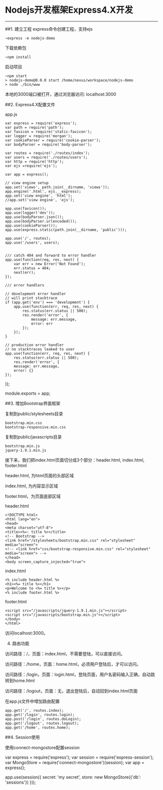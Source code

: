 # Nodejs开发框架Express4.X开发

------
##1. 建立工程
  express命令创建工程，支持ejs
    
    ~express -e nodejs-demo
  
  下载依赖包
  
    ~npm install
    
  启动项目
  
    ~npm start
    > nodejs-demo@0.0.0 start /home/nexus/workspace/nodejs-demo
    > node ./bin/www

  本地的3000端口被打开，通过浏览器访问: localhost:3000
  
##2. Express4.X配置文件

  app.js
  
    var express = require('express');
    var path = require('path');
    var favicon = require('static-favicon');
    var logger = require('morgan');
    var cookieParser = require('cookie-parser');
    var bodyParser = require('body-parser');
    
    var routes = require('./routes/index');
    var users = require('./routes/users');
    var http = require('http');
    var ejs =require('ejs');
    
    var app = express();

    // view engine setup
    app.set('views', path.join(__dirname, 'views'));
    app.engine('.html', ejs.__express);
    app.set('view engine', 'html');
    //app.set('view engine', 'ejs');
    
    app.use(favicon());
    app.use(logger('dev'));
    app.use(bodyParser.json());
    app.use(bodyParser.urlencoded());
    app.use(cookieParser());
    app.use(express.static(path.join(__dirname, 'public')));

    app.use('/', routes);
    app.use('/users', users);
    
    
    /// catch 404 and forward to error handler
    app.use(function(req, res, next) {
        var err = new Error('Not Found');
        err.status = 404;
        next(err);
    });

    /// error handlers
    
    // development error handler
    // will print stacktrace
    if (app.get('env') === 'development') {
        app.use(function(err, req, res, next) {
            res.status(err.status || 500);
            res.render('error', {
                message: err.message,
                error: err
            });
        });
    }
    
    // production error handler
    // no stacktraces leaked to user
    app.use(function(err, req, res, next) {
        res.status(err.status || 500);
        res.render('error', {
        message: err.message,
        error: {}
    });
});


module.exports = app;

##3. 增加Bootstrap界面框架

复制到public/stylesheets目录
 
    bootstrap.min.css
    bootstrap-responsive.min.css
    
复制到public/javascripts目录

    bootstrap.min.js
    jquery-1.9.1.min.js
    
接下来，我们把index.html页面切分成3个部分：header.html, index.html, footer.html

header.html, 为html页面的头部区域

index.html, 为内容显示区域

footer.html，为页面底部区域

header.html

    <!DOCTYPE html>
    <html lang="en">
    <head>
    <meta charset="utf-8">
    <title><%=: title %></title>
    <!-- Bootstrap -->
    <link href="/stylesheets/bootstrap.min.css" rel="stylesheet" media="screen">
    <!-- <link href="css/bootstrap-responsive.min.css" rel="stylesheet" media="screen"> -->
    </head>
    <body screen_capture_injected="true">
    
index.html

    <% include header.html %>
    <h1><%= title %></h1>
    <p>Welcome to <%= title %></p>
    <% include footer.html %>
    
footer.html

    <script src="/javascripts/jquery-1.9.1.min.js"></script>
    <script src="/javascripts/bootstrap.min.js"></script>
    </body>
    </html>
  
访问localhost:3000。

4. 路由功能

访问路径：/，页面：index.html，不需要登陆，可以直接访问。

访问路径：/home，页面：home.html，必须用户登陆后，才可以访问。

访问路径：/login，页面：login.html，登陆页面，用户名密码输入正确，自动跳转到home.html

访问路径：/logout，页面：无，退出登陆后，自动回到index.html页面

在app.js文件中增加路由配置

    app.get('/', routes.index);
    app.get('/login', routes.login);
    app.post('/login', routes.doLogin);
    app.get('/logout', routes.logout);
    app.get('/home', routes.home);

##4. Session使用

使用connect-mongostore配置session

   var express = require('express');
   var session = require('express-session');
   var MongoStore = require('connect-mongostore')(session);
   var app = express();
   
   app.use(session({
   secret: 'my secret',
   store: new MongoStore({'db': 'sessions'})
   }));

